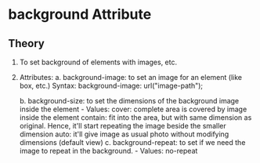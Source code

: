 # background Attribute

## Theory
1.  To set background of elements with images, etc.
2. Attributes: 
    a. background-image: to set an image for an element (like box, etc.)
        Syntax: background-image: url("image-path");

    b. background-size: to set the dimensions of the background image inside the element
        - Values: 
            cover: complete area is covered by image inside the element
            contain: fit into the area, but with same dimension as original. Hence, it'll start repeating the image beside the smaller dimension
            auto: it'll give image as usual photo without modifying dimensions (default view)
    c. background-repeat: to set if we need the image to repeat in the background.
        - Values: no-repeat
